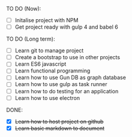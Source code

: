 TO DO (Now):
- [ ] Initalise project with NPM
- [ ] Get project ready with gulp 4 and babel 6

TO DO (Long term):
- [ ] Learn git to manage project
- [ ] Create a bootstrap to use in other projects
- [ ] Learn ES6 javascript
- [ ] Learn functional programming
- [ ] Learn how to use Gun DB as graph database
- [ ] Learn how to use gulp as task runner
- [ ] Learn how to do testing for an application
- [ ] Learn how to use electron

DONE:
- [x] ~~Learn how to host project on github~~
- [x] ~~Learn basic markdown to document~~
